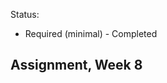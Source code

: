 Status:
- Required (minimal) - Completed

Assignment, Week 8
----------------------------------------
